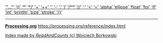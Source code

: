 [ ‘"..."’ ](https://openjdk.java.net/jeps/326)	[ ‘()’ ](https://processing.org/reference/parentheses.html)	[ ‘*’ ](https://processing.org/reference/multiply.html)	[ ‘*/’ ](https://processing.org/reference/multilinecomment.html)	[ ‘+’ ](https://processing.org/reference/addition.html)	[ ‘++’ ](https://processing.org/reference/increment.html)	[ ‘,’ ](https://processing.org/reference/comma.html)	[ ‘-’ ](https://processing.org/reference/minus.html)	[ ‘.’ ](https://processing.org/reference/dot.html)	[ ‘/’ ](https://processing.org/reference/divide.html)	[ ‘/**’ ](https://processing.org/reference/doccomment.html)	[ ‘//’ ](https://processing.org/reference/comment.html)	[ ‘;’ ](https://processing.org/reference/semicolon.html)	[ ‘<’ ](https://processing.org/reference/lessthan.html)	[ ‘=’ ](https://processing.org/reference/assign.html)	[ ‘alpha’ ](https://processing.org/reference/alpha_.html)	[ ‘ellipse’ ](https://processing.org/reference/ellipse_.html)	[ ‘float’ ](https://processing.org/reference/float.html)	[ ‘for’ ](https://processing.org/reference/for.html)	[ ‘if’ ](https://processing.org/reference/if.html)	[ ‘int’ ](https://processing.org/reference/int.html)	[ ‘println’ ](https://processing.org/reference/println_.html)	[ ‘size’ ](https://processing.org/reference/size_.html)	[ ‘stroke’ ](https://processing.org/reference/stroke_.html)	[ ‘{}’ ](https://processing.org/reference/curlybraces.html)	


----
[__Processing.org__](http://Processing.org/) <https://processing.org/reference/index.html>


[Index made by _ReadAndCounts_ (c) Wojciech Borkowski](https://github.com/borkowsk/bookProcessingEN/tree/main/33_extensions/readandcounts)

